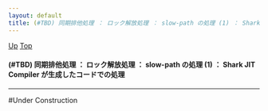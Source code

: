 ```yaml
---
layout: default
title: (#TBD) 同期排他処理 ： ロック解放処理 ： slow-path の処理 (1) ： Shark JIT Compiler が生成したコードでの処理
---
```

[Up](noqn8CuSLG.html) [Top](../index.html)

#### (#TBD) 同期排他処理 ： ロック解放処理 ： slow-path の処理 (1) ： Shark JIT Compiler が生成したコードでの処理

--- 
#Under Construction







